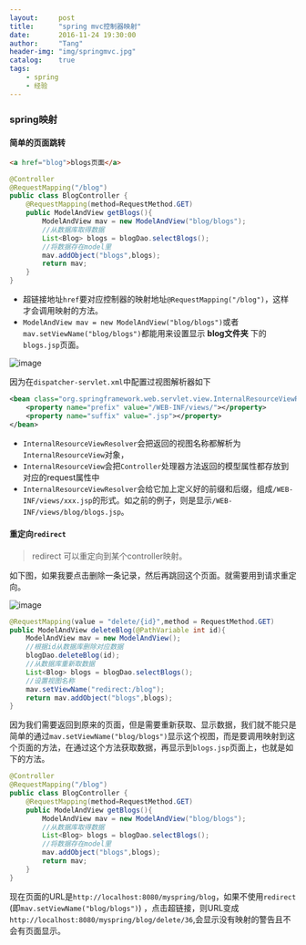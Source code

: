 ```yaml
---
layout:     post
title:      "spring mvc控制器映射"
date:       2016-11-24 19:30:00
author:     "Tang"
header-img: "img/springmvc.jpg"
catalog:    true
tags:
    - spring
    - 经验
---
```


### spring映射

#### 简单的页面跳转

```html
<a href="blog">blogs页面</a>
```

```java
@Controller
@RequestMapping("/blog")
public class BlogController {
    @RequestMapping(method=RequestMethod.GET)
    public ModelAndView getBlogs(){
        ModelAndView mav = new ModelAndView("blog/blogs");
        //从数据库取得数据
        List<Blog> blogs = blogDao.selectBlogs();
        //将数据存在model里
        mav.addObject("blogs",blogs);
        return mav;
    }
}
```

- 超链接地址`href`要对应控制器的映射地址`@RequestMapping("/blog")`，这样才会调用映射的方法。
- `ModelAndView mav = new ModelAndView("blog/blogs")`或者`mav.setViewName("blog/blogs")`都能用来设置显示 **blog文件夹** 下的`blogs.jsp`页面。

![image](../../../../img/springmvc/springmvc1.jpg)

因为在`dispatcher-servlet.xml`中配置过视图解析器如下

```xml
<bean class="org.springframework.web.servlet.view.InternalResourceViewResolver">
    <property name="prefix" value="/WEB-INF/views/"></property>
    <property name="suffix" value=".jsp"></property>
</bean>
```

- `InternalResourceViewResolver`会把返回的视图名称都解析为`InternalResourceView`对象，
- `InternalResourceView`会把`Controller`处理器方法返回的模型属性都存放到对应的request属性中
- `InternalResourceViewResolver`会给它加上定义好的前缀和后缀，组成`/WEB-INF/views/xxx.jsp`的形式。如之前的例子，则是显示`/WEB-INF/views/blog/blogs.jsp`。

#### 重定向`redirect`

> redirect 可以重定向到某个controller映射。

如下图，如果我要点击删除一条记录，然后再跳回这个页面。就需要用到请求重定向。

![image](../../../../img/springmvc/springmvc2.jpg)

```java
@RequestMapping(value = "delete/{id}",method = RequestMethod.GET)
public ModelAndView deleteBlog(@PathVariable int id){
    ModelAndView mav = new ModelAndView();
    //根据id从数据库删除对应数据
    blogDao.deleteBlog(id);
    //从数据库重新取数据
    List<Blog> blogs = blogDao.selectBlogs();
    //设置视图名称
    mav.setViewName("redirect:/blog");
    return mav.addObject("blogs",blogs);
}
```

因为我们需要返回到原来的页面，但是需要重新获取、显示数据，我们就不能只是简单的通过`mav.setViewName("blog/blogs")`显示这个视图，而是要调用映射到这个页面的方法，在通过这个方法获取数据，再显示到`blogs.jsp`页面上，也就是如下的方法。

```java
@Controller
@RequestMapping("/blog")
public class BlogController {
    @RequestMapping(method=RequestMethod.GET)
    public ModelAndView getBlogs(){
        ModelAndView mav = new ModelAndView("blog/blogs");
        //从数据库取得数据
        List<Blog> blogs = blogDao.selectBlogs();
        //将数据存在model里
        mav.addObject("blogs",blogs);
        return mav;
    }
}
```

现在页面的URL是`http://localhost:8080/myspring/blog`，如果不使用`redirect` (即`mav.setViewName("blog/blogs")`) ，点击超链接，则URL变成`http://localhost:8080/myspring/blog/delete/36`,会显示没有映射的警告且不会有页面显示。










